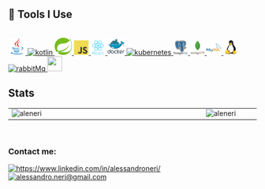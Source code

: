 <h2>🌱 Tools I Use</h2>
<p align="left">
<br>
  <a href="https://www.java.com" target="_blank"> <img src="https://raw.githubusercontent.com/devicons/devicon/master/icons/java/java-original.svg" alt="java" width="35" height="35"/> </a><a href="https://kotlinlang.org" target="_blank"> <img src="https://www.vectorlogo.zone/logos/kotlinlang/kotlinlang-icon.svg" alt="kotlin" width="30" height="30"/> </a> <a href="https://spring.io/" target="_blank"> <img src="https://raw.githubusercontent.com/devicons/devicon/master/icons/spring/spring-original.svg" alt="Spring Framerwork" width="35" height="35"/> </a> <a href="https://developer.mozilla.org/en-US/docs/Web/JavaScript" target="_blank"> <img src="https://raw.githubusercontent.com/devicons/devicon/master/icons/javascript/javascript-original.svg" alt="javascript" width="30" height="30"/> </a> <a href="https://reactjs.org/" target="_blank"> <img src="https://raw.githubusercontent.com/devicons/devicon/master/icons/react/react-original-wordmark.svg" alt="react" width="30" height="30"/> </a> <a href="https://www.docker.com/" target="_blank"> <img src="https://raw.githubusercontent.com/devicons/devicon/master/icons/docker/docker-original-wordmark.svg" alt="docker" width="35" height="35"/> </a>
 <a href="https://kubernetes.io" target="_blank"> <img src="https://www.vectorlogo.zone/logos/kubernetes/kubernetes-icon.svg" alt="kubernetes" width="30" height="30"/> </a>  <a href="https://www.postgresql.org" target="_blank"> <img src="https://raw.githubusercontent.com/devicons/devicon/master/icons/postgresql/postgresql-original-wordmark.svg" alt="postgresql" width="30" height="30"/> </a> 
  <a href="https://www.mongodb.com/" target="_blank"> <img src="https://raw.githubusercontent.com/devicons/devicon/master/icons/mongodb/mongodb-original-wordmark.svg" alt="mongodb" width="30" height="30"/> </a>
  <a href="https://www.mysql.com/" target="_blank"> <img src="https://raw.githubusercontent.com/devicons/devicon/master/icons/mysql/mysql-original-wordmark.svg" alt="mysql" width="30" height="30"/> </a> <a href="https://www.linux.org/" target="_blank"> <img src="https://raw.githubusercontent.com/devicons/devicon/master/icons/linux/linux-original.svg" alt="linux" width="30" height="30"/> </a> <a href="https://www.rabbitmq.com/" target="_blank"> <img src="https://avatars.githubusercontent.com/u/96669?s=200&v=4" alt="rabbitMq" width="30" height="30"/> </a> <a href="https://en.wikipedia.org/wiki/Hexagonal_architecture_(software)" target="_blank"> <img src="https://cdn0.iconfinder.com/data/icons/data-science-color-shadow/128/hexagonal-interconnections_interconnectivity_architecture_hexagonal_digital_connection_chart_-512.png" alt="" width="30" height="30"/> </a>

<h2>Stats</h2>
<center>
<table>
  <tr>
      <td><img width="380px" align="left" src="https://github-readme-stats.vercel.app/api/top-langs?username=aleneri&show_icons=true&locale=en&layout=compact" alt="aleneri"/></td>
      <td><img width="380px" align="left" src="https://github-readme-stats.vercel.app/api?username=aleneri&show_icons=true&locale=en" alt="aleneri" /></td>
  </tr>  
</table>
</center>

<br>
<h3 align="left">Contact me: </h3>
<p align="left">
   <a href="https://www.linkedin.com/in/alessandroneri/" target="_blank"> <img src="https://img.shields.io/badge/aleneri-blue?style=flat&logo=Linkedin&logoColor=white&link=https://www.linkedin.com/in/alessandroneri/" alt="https://www.linkedin.com/in/alessandroneri/" > </a> 
     <a href="mailto:alessandro.neri@gmail.coM" target="_blank"> <img src="https://img.shields.io/badge/aleneri-db4a39?style=flat&logo=Gmail&logoColor=white&link=mailto:alessandro.neri@gmail.com" alt="alessandro.neri@gmail.com"/> </a> 
</p>
